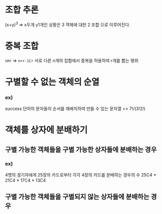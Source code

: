 # 조합 추론
(x+y)<sup>3</sup> => x두개 y1개인 상황은 3 객체에 대한 2 조합 으로 이루어진다. 
# 중복 조합
`nHr` => `n+r-1Cr`
서로 다른 n개의 집합에서 중복을 허용하여 r개를 뽑는 행위

# 구별할 수 없는 객체의 순열
### ex) 
success 단어의 문자들의 순서를 재배치하여 만들 수 있는 문자열
=> 7!/(3!2!)

# 객체를 상자에 분배하기
## 구별 가능한 객체들을 구별 가능한 상자들에 분배하는 경우
### ex)
4명의 경기자에게 25장의 카드로부터 각각 4장의 카드를 분배하는 경우의 수
25C4 \* 21C4 \* 17C4 \* 13C4
## 구별 가능한 객체들을 구별되지 않는 상자들에 분배하는 경우





